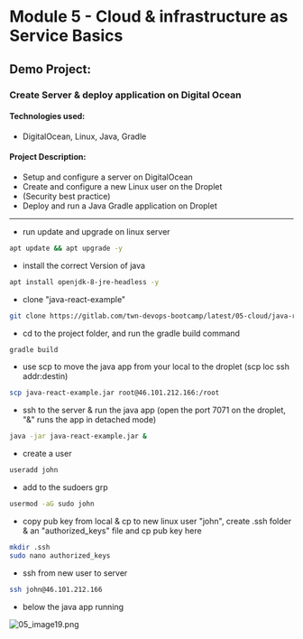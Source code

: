 # Module 5 - Cloud & infrastructure as Service Basics

## Demo Project: 
### Create Server & deploy application on Digital Ocean

#### Technologies used:
- DigitalOcean, Linux, Java, Gradle

#### Project Description:
- Setup and configure a server on DigitalOcean
- Create and configure a new Linux user on the Droplet
- (Security best practice)
- Deploy and run a Java Gradle application on Droplet
---------------------------------------------------------------------------------------------------

- run update and upgrade on linux server

``` bash
apt update && apt upgrade -y
```

- install the correct Version of java
``` bash
apt install openjdk-8-jre-headless -y
```
- clone "java-react-example"
```bash
git clone https://gitlab.com/twn-devops-bootcamp/latest/05-cloud/java-react-example
```
- cd to the project folder, and run the gradle build command
```bash
gradle build
```
- use scp to move the java app from your local to the droplet (scp loc ssh addr:destin)
```bash
scp java-react-example.jar root@46.101.212.166:/root
```
- ssh to the server & run the java app (open the port 7071 on the droplet, "&" runs the app in detached mode)
```bash
java -jar java-react-example.jar &
```
- create a user
```bash
useradd john
```
- add to the sudoers grp
```bash
usermod -aG sudo john
```
- copy pub key from local & cp to new linux user "john", create .ssh folder & an "authorized_keys" file and cp pub key here
```bash
mkdir .ssh
sudo nano authorized_keys
```
- ssh from new user to server
```bash
ssh john@46.101.212.166
```

- below the java app running

![05_image19.png](../notes/assets/05_image19.png)

